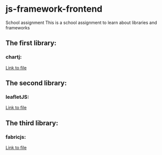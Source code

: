 # js-framework-frontend
School assignment
This is a school assignment to learn about libraries and frameworks
## The first library:
### chartj:
[Link to file](https://github.com/Thom2503/js-framework-fronend/blob/main/chartjs/)
## The second library:
### leafletJS:
[Link to file](https://github.com/Thom2503/js-framework-fronend/blob/main/leafletjs/index.html)
## The third library:
### fabricjs:
[Link to file](https://github.com/Thom2503/js-framework-fronend/blob/main/fabricjs/index.html)
